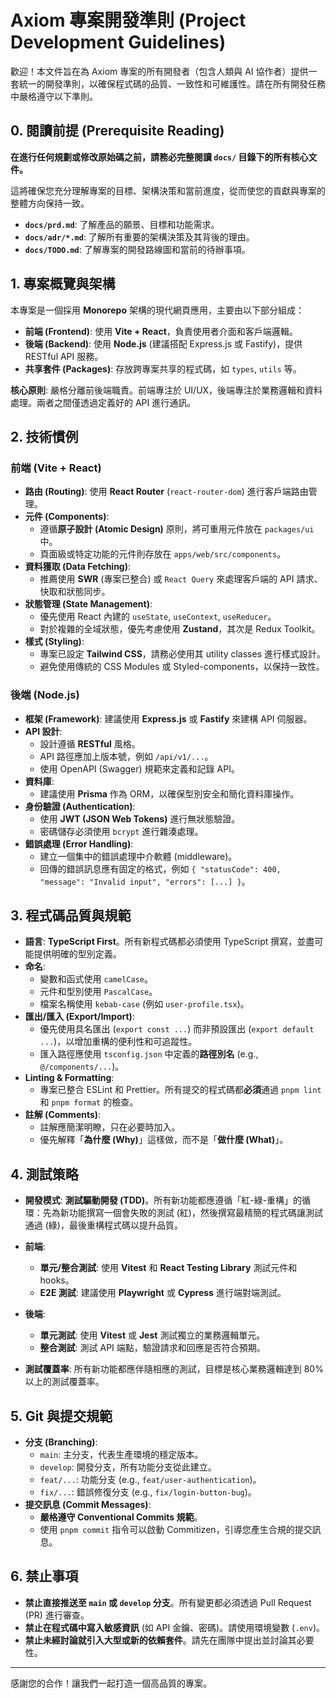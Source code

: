 # Axiom 專案開發準則 (Project Development Guidelines)

歡迎！本文件旨在為 Axiom 專案的所有開發者（包含人類與 AI 協作者）提供一套統一的開發準則，以確保程式碼的品質、一致性和可維護性。請在所有開發任務中嚴格遵守以下準則。

## 0. 閱讀前提 (Prerequisite Reading)

**在進行任何規劃或修改原始碼之前，請務必完整閱讀 `docs/` 目錄下的所有核心文件。**

這將確保您充分理解專案的目標、架構決策和當前進度，從而使您的貢獻與專案的整體方向保持一致。

- **`docs/prd.md`**: 了解產品的願景、目標和功能需求。
- **`docs/adr/*.md`**: 了解所有重要的架構決策及其背後的理由。
- **`docs/TODO.md`**: 了解專案的開發路線圖和當前的待辦事項。

## 1. 專案概覽與架構

本專案是一個採用 **Monorepo** 架構的現代網頁應用，主要由以下部分組成：

- **前端 (Frontend)**: 使用 **Vite + React**，負責使用者介面和客戶端邏輯。
- **後端 (Backend)**: 使用 **Node.js** (建議搭配 Express.js 或 Fastify)，提供 RESTful API 服務。
- **共享套件 (Packages)**: 存放跨專案共享的程式碼，如 `types`, `utils` 等。

**核心原則**: 嚴格分離前後端職責。前端專注於 UI/UX，後端專注於業務邏輯和資料處理。兩者之間僅透過定義好的 API 進行通訊。

## 2. 技術慣例

### 前端 (Vite + React)

- **路由 (Routing)**: 使用 **React Router** (`react-router-dom`) 進行客戶端路由管理。
- **元件 (Components)**:
  - 遵循**原子設計 (Atomic Design)** 原則，將可重用元件放在 `packages/ui` 中。
  - 頁面級或特定功能的元件則存放在 `apps/web/src/components`。
- **資料獲取 (Data Fetching)**:
  - 推薦使用 **SWR** (專案已整合) 或 `React Query` 來處理客戶端的 API 請求、快取和狀態同步。
- **狀態管理 (State Management)**:
  - 優先使用 React 內建的 `useState`, `useContext`, `useReducer`。
  - 對於複雜的全域狀態，優先考慮使用 **Zustand**，其次是 Redux Toolkit。
- **樣式 (Styling)**:
  - 專案已設定 **Tailwind CSS**，請務必使用其 utility classes 進行樣式設計。
  - 避免使用傳統的 CSS Modules 或 Styled-components，以保持一致性。

### 後端 (Node.js)

- **框架 (Framework)**: 建議使用 **Express.js** 或 **Fastify** 來建構 API 伺服器。
- **API 設計**:
  - 設計遵循 **RESTful** 風格。
  - API 路徑應加上版本號，例如 `/api/v1/...`。
  - 使用 OpenAPI (Swagger) 規範來定義和記錄 API。
- **資料庫**:
  - 建議使用 **Prisma** 作為 ORM，以確保型別安全和簡化資料庫操作。
- **身份驗證 (Authentication)**:
  - 使用 **JWT (JSON Web Tokens)** 進行無狀態驗證。
  - 密碼儲存必須使用 `bcrypt` 進行雜湊處理。
- **錯誤處理 (Error Handling)**:
  - 建立一個集中的錯誤處理中介軟體 (middleware)。
  - 回傳的錯誤訊息應有固定的格式，例如 `{ "statusCode": 400, "message": "Invalid input", "errors": [...] }`。

## 3. 程式碼品質與規範

- **語言**: **TypeScript First**。所有新程式碼都必須使用 TypeScript 撰寫，並盡可能提供明確的型別定義。
- **命名**:
  - 變數和函式使用 `camelCase`。
  - 元件和型別使用 `PascalCase`。
  - 檔案名稱使用 `kebab-case` (例如 `user-profile.tsx`)。
- **匯出/匯入 (Export/Import)**:
  - 優先使用具名匯出 (`export const ...`) 而非預設匯出 (`export default ...`)，以增加重構的便利性和可追蹤性。
  - 匯入路徑應使用 `tsconfig.json` 中定義的**路徑別名** (e.g., `@/components/...`)。
- **Linting & Formatting**:
  - 專案已整合 ESLint 和 Prettier。所有提交的程式碼都**必須**通過 `pnpm lint` 和 `pnpm format` 的檢查。
- **註解 (Comments)**:
  - 註解應簡潔明瞭，只在必要時加入。
  - 優先解釋「**為什麼 (Why)**」這樣做，而不是「**做什麼 (What)**」。

## 4. 測試策略

- **開發模式**: **測試驅動開發 (TDD)**。所有新功能都應遵循「紅-綠-重構」的循環：先為新功能撰寫一個會失敗的測試 (紅)，然後撰寫最精簡的程式碼讓測試通過 (綠)，最後重構程式碼以提升品質。

- **前端**:
  - **單元/整合測試**: 使用 **Vitest** 和 **React Testing Library** 測試元件和 hooks。
  - **E2E 測試**: 建議使用 **Playwright** 或 **Cypress** 進行端對端測試。
- **後端**:
  - **單元測試**: 使用 **Vitest** 或 **Jest** 測試獨立的業務邏輯單元。
  - **整合測試**: 測試 API 端點，驗證請求和回應是否符合預期。
- **測試覆蓋率**: 所有新功能都應伴隨相應的測試，目標是核心業務邏輯達到 80% 以上的測試覆蓋率。

## 5. Git 與提交規範

- **分支 (Branching)**:
  - `main`: 主分支，代表生產環境的穩定版本。
  - `develop`: 開發分支，所有功能分支從此建立。
  - `feat/...`: 功能分支 (e.g., `feat/user-authentication`)。
  - `fix/...`: 錯誤修復分支 (e.g., `fix/login-button-bug`)。
- **提交訊息 (Commit Messages)**:
  - **嚴格遵守 Conventional Commits 規範**。
  - 使用 `pnpm commit` 指令可以啟動 Commitizen，引導您產生合規的提交訊息。

## 6. 禁止事項

- **禁止直接推送至 `main` 或 `develop` 分支**。所有變更都必須透過 Pull Request (PR) 進行審查。
- **禁止在程式碼中寫入敏感資訊** (如 API 金鑰、密碼)。請使用環境變數 (`.env`)。
- **禁止未經討論就引入大型或新的依賴套件**。請先在團隊中提出並討論其必要性。

---

感謝您的合作！讓我們一起打造一個高品質的專案。
